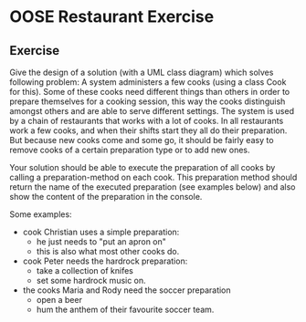 # OOSE Restaurant Exercise

## Exercise 

Give the design of a solution (with a UML class diagram) which solves following problem: A system administers a few cooks (using a class Cook for this). Some of these cooks need different things than others in order to prepare themselves for a cooking session, this way the cooks distinguish amongst others and are able to serve different settings. The system is used by a chain of restaurants that works with a lot of cooks. In all restaurants work a few cooks, and when their shifts start they all do their preparation. But because new cooks come and some go, it should be fairly easy to remove cooks of a certain preparation type or to add new ones.


Your solution should be able to execute the preparation of all cooks by calling a preparation-method on each cook. This preparation method should return the name of the executed preparation (see examples below) and also show the content of the preparation in the console.

Some examples: 
- cook Christian uses a simple preparation: 
  - he just needs to "put an apron on" 
  - this is also what most other cooks do. 
- cook Peter needs the hardrock preparation:
  - take a collection of knifes
  - set some hardrock music on. 
- the cooks Maria and Rody need the soccer preparation 
  - open a beer 
  - hum the anthem of their favourite soccer team. 
